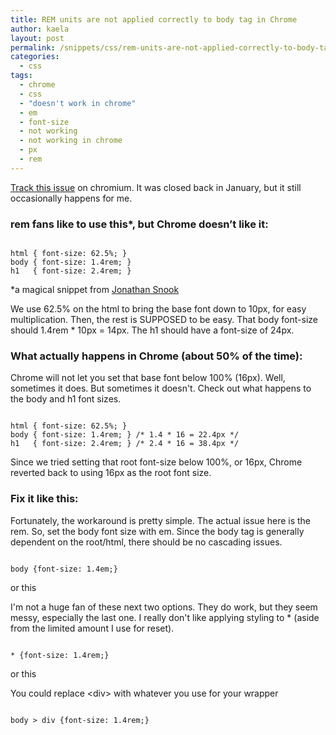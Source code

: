 ```yaml
---
title: REM units are not applied correctly to body tag in Chrome
author: kaela
layout: post
permalink: /snippets/css/rem-units-are-not-applied-correctly-to-body-tag-in-chrome/
categories:
  - css
tags:
  - chrome
  - css
  - "doesn't work in chrome"
  - em
  - font-size
  - not working
  - not working in chrome
  - px
  - rem
---
```

[Track this issue](https://code.google.com/p/chromium/issues/detail?id=319623) on chromium. It was closed back in January, but it still occasionally happens for me.

### rem fans like to use this*, but Chrome doesn&#8217;t like it:

<pre class="language-css"><code>
html { font-size: 62.5%; } 
body { font-size: 1.4rem; } 
h1   { font-size: 2.4rem; } 
</code></pre>

*a magical snippet from [Jonathan Snook](http://snook.ca/archives/html_and_css/font-size-with-rem) 

We use 62.5% on the html to bring the base font down to 10px, for easy multiplication. Then, the rest is SUPPOSED to be easy. That body font-size should 1.4rem * 10px = 14px. The h1 should have a font-size of 24px.

### What actually happens in Chrome (about 50% of the time):

Chrome will not let you set that base font below 100% (16px). Well, sometimes it does. But sometimes it doesn't. Check out what happens to the body and h1 font sizes. 

<pre class="language-css"><code>
html { font-size: 62.5%; }
body { font-size: 1.4rem; } /* 1.4 * 16 = 22.4px */
h1   { font-size: 2.4rem; } /* 2.4 * 16 = 38.4px */
</code></pre>

Since we tried setting that root font-size below 100%, or 16px, Chrome reverted back to using 16px as the root font size.

### Fix it like this:

Fortunately, the workaround is pretty simple. The actual issue here is the rem. So, set the body font size with em. Since the body tag is generally dependent on the root/html, there should be no cascading issues. 

<pre class="language-css"><code>
body {font-size: 1.4em;} 
</code></pre>

or this

I'm not a huge fan of these next two options. They do work, but they seem messy, especially the last one. I really don't like applying styling to * (aside from the limited amount I use for reset).

<pre class="language-css"><code>
* {font-size: 1.4rem;} 
</code></pre>

or this

You could replace \<div> with whatever you use for your wrapper

<pre class="language-css"><code>
body > div {font-size: 1.4rem;} 
</code></pre>